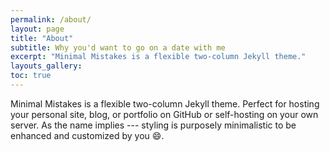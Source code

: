 ```yaml
---
permalink: /about/
layout: page
title: "About"
subtitle: Why you'd want to go on a date with me
excerpt: "Minimal Mistakes is a flexible two-column Jekyll theme."
layouts_gallery:
toc: true
---
```




Minimal Mistakes is a flexible two-column Jekyll theme. Perfect for hosting your personal site, blog, or portfolio on GitHub or self-hosting on your own server. As the name implies --- styling is purposely minimalistic to be enhanced and customized by you :smile:.
